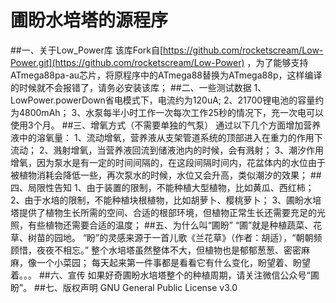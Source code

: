 # 圃盼水培塔的源程序
##一、关于Low_Power库
该库Fork自[https://github.com/rocketscream/Low-Power.git](https://github.com/rocketscream/Low-Power) ，为了能够支持ATmega88pa-au芯片，将原程序中的ATmega88替换为ATmega88p，这样编译的时候就不会报错了，请务必安装该库；
##二、一些测试数据
1、LowPower.powerDown省电模式下，电流约为120uA;
2、21700锂电池的容量约为4800mAh；
3、水泵每半小时工作一次每次工作25秒的情况下，充一次电可以使用3个月。
##三、增氧方式（不需要单独的气泵）
通过以下几个方面增加营养液中的溶氧量：
1、流动增氧，营养液从支架管道系统的顶部进入在重力的作用下流动；
2、溅射增氧，当营养液回流到储液池内的时候，会有溅射；
3、潮汐作用增氧，因为泵水是有一定的时间间隔的，在这段间隔时间内，花盆体内的水位由于被植物消耗会降低一些，再次泵水的时候，水位又会升高，类似潮汐的效果；
##四、局限性告知
1、由于装置的限制，不能种植大型植物，比如黄瓜、西红柿；
2、由于水培的限制，不能种植块根植物，比如胡萝卜、樱桃萝卜；
3、圃盼水培塔提供了植物生长所需的空间、合适的根部环境，但植物正常生长还需要充足的光照，有些植物还需要合适的温度；
##五、为什么叫“圃盼”
“圃”就是种植蔬菜、花草、树苗的园地。
“盼”的灵感来源于一首儿歌《兰花草》（作者：胡适），“朝朝频顾惜，夜夜不相忘。”
整个水培塔虽然整体不大，但植物也是郁郁葱葱、密密麻麻，像一个小菜园；
每天起来第一件事都是看看它有什么变化，盼望着、盼望着。。。
##六、宣传
如果好奇圃盼水培塔整个的种植周期，请关注微信公众号“圃盼”。
##七、版权声明
GNU General Public License v3.0